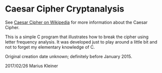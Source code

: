 # Caesar Cipher Cryptanalysis

See [Caesar Cipher on Wikipedia](https://en.wikipedia.org/wiki/Caesar_cipher) for more information about the
Caesar Cipher.

This is a simple C program that illustrates how to break the cipher using letter
frequency analysis. It was developed just to play around a little bit and not to
forget my elementary knowledge of C.

Original creation date unknown; definitely before January 2015.

2017/02/26 Marius Kleiner
